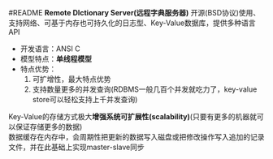 #README
**Remote DIctionary Server(远程字典服务器)**
开源(BSD协议)使用、支持网络、可基于内存也可持久化的日志型、Key-Value数据库，提供多种语言API

* 开发语言：ANSI C
* 模型特点：**单线程模型**
* 特点优势：
    1. 可扩增性，最大特点优势
    2. 支持数量更多的并发查询(RDBMS一般几百个并发就吃力了，key-value store可以轻松支持上千并发查询)

Key-Value的存储方式极大**增强系统可扩展性(scalability)**(只要有更多的机器就可以保证存储更多的数据)<br>
数据缓存在内存中，会周期性把更新的数据写入磁盘或把修改操作写入追加的记录文件，并在此基础上实现master-slave同步
